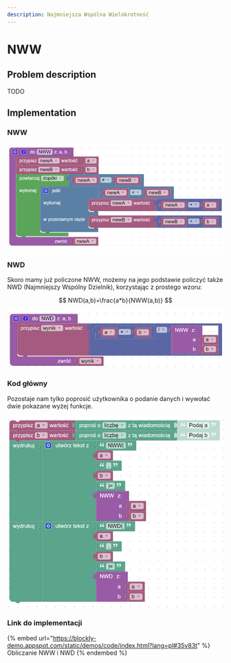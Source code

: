 ```yaml
---
description: Najmniejsza Wspólna Wielokrotność
---
```


# NWW

## Problem description

TODO

## Implementation

### NWW

![Funkcja obliczająca NWW dwóch podanych liczb naturalnych](../../../../.gitbook/assets/NWW.png)

### NWD

Skoro mamy już policzone NWW, możemy na jego podstawie policzyć także NWD (Najmniejszy Wspólny Dzielnik), korzystając z prostego wzoru:

$$
NWD(a,b)=\frac{a*b}{NWW(a,b)}
$$

![Funkcja obliczająca NWD dwóch podanych liczb naturalnych na podstawie ich NWW](../../../../.gitbook/assets/NWW_NWD.png)

### Kod główny

Pozostaje nam tylko poprosić użytkownika o podanie danych i wywołać dwie pokazane wyżej funkcje.

![](../../../../.gitbook/assets/NWW_NWD_main.png)

### Link do implementacji

{% embed url="https://blockly-demo.appspot.com/static/demos/code/index.html?lang=pl#35v83t" %}
Obliczanie NWW i NWD
{% endembed %}
